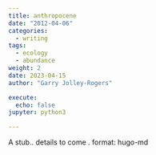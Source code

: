 ```yaml
---
title: anthropocene
date: "2012-04-06" 
categories: 
  - writing 
tags:
  - ecology
  - abundance
weight: 2 
date: 2023-04-15
author: "Garry Jolley-Rogers"

execute:
  echo: false
jupyter: python3

---
```

A stub..  details to come .
 format: hugo-md